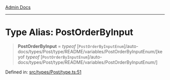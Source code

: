 [Admin Docs](/)

***

# Type Alias: PostOrderByInput

> **PostOrderByInput** = *typeof* [`PostOrderByInputEnum`]/auto-docs/types/Post/type/README/variables/PostOrderByInputEnum/[keyof *typeof* [`PostOrderByInputEnum`]/auto-docs/types/Post/type/README/variables/PostOrderByInputEnum/]

Defined in: [src/types/Post/type.ts:51](https://github.com/PalisadoesFoundation/talawa-admin/blob/main/src/types/Post/type.ts#L51)
